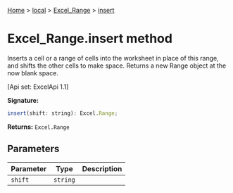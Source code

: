 [Home](./index) &gt; [local](local.md) &gt; [Excel\_Range](local.excel_range.md) &gt; [insert](local.excel_range.insert.md)

# Excel\_Range.insert method

Inserts a cell or a range of cells into the worksheet in place of this range, and shifts the other cells to make space. Returns a new Range object at the now blank space. 

 \[Api set: ExcelApi 1.1\]

**Signature:**
```javascript
insert(shift: string): Excel.Range;
```
**Returns:** `Excel.Range`

## Parameters

|  Parameter | Type | Description |
|  --- | --- | --- |
|  `shift` | `string` |  |


